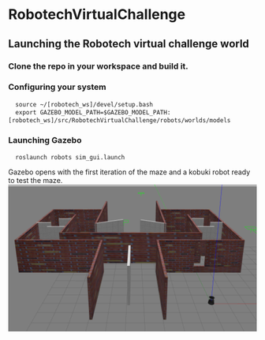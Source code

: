 # RobotechVirtualChallenge

## Launching the Robotech virtual challenge world

### Clone the repo in your workspace and build it.

### Configuring your system
```console
  source ~/[robotech_ws]/devel/setup.bash
  export GAZEBO_MODEL_PATH=$GAZEBO_MODEL_PATH:[robotech_ws]/src/RobotechVirtualChallenge/robots/worlds/models
```
### Launching Gazebo
```console
  roslaunch robots sim_gui.launch
```
Gazebo opens with the first iteration of the maze and a kobuki robot ready to test the maze.
![maze](resources/maze.png)